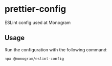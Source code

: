 # prettier-config

ESLint config used at Monogram

## Usage

Run the configuration with the following command:

```sh
npx @monogram/eslint-config
```
